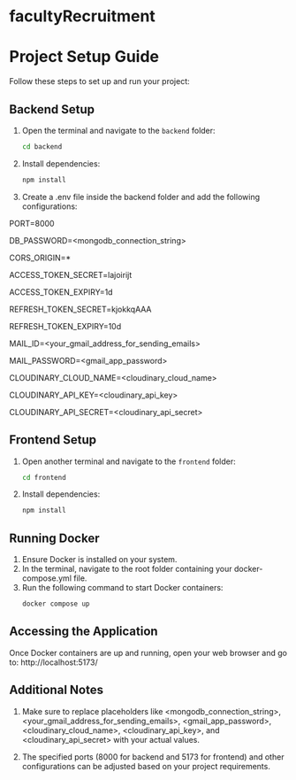 # facultyRecruitment
# Project Setup Guide

Follow these steps to set up and run your project:

## Backend Setup

1. Open the terminal and navigate to the `backend` folder:
   ```bash
   cd backend
2. Install dependencies:
   ```bash
   npm install
3. Create a .env file inside the backend folder and add the following configurations:

PORT=8000

DB_PASSWORD=<mongodb_connection_string>

CORS_ORIGIN=*

ACCESS_TOKEN_SECRET=lajoirijt

ACCESS_TOKEN_EXPIRY=1d

REFRESH_TOKEN_SECRET=kjokkqAAA

REFRESH_TOKEN_EXPIRY=10d

MAIL_ID=<your_gmail_address_for_sending_emails>

MAIL_PASSWORD=<gmail_app_password>

CLOUDINARY_CLOUD_NAME=<cloudinary_cloud_name>

CLOUDINARY_API_KEY=<cloudinary_api_key>

CLOUDINARY_API_SECRET=<cloudinary_api_secret>

## Frontend Setup
1. Open another terminal and navigate to the `frontend` folder:
   ```bash
   cd frontend
2. Install dependencies:
   ```bash
   npm install

## Running Docker
1. Ensure Docker is installed on your system.
2. In the terminal, navigate to the root folder containing your docker-compose.yml file.
3. Run the following command to start Docker containers:
    ```bash
    docker compose up

## Accessing the Application
Once Docker containers are up and running, open your web browser and go to:
http://localhost:5173/

## Additional Notes
1. Make sure to replace placeholders like <mongodb_connection_string>, <your_gmail_address_for_sending_emails>, <gmail_app_password>, <cloudinary_cloud_name>, <cloudinary_api_key>, and <cloudinary_api_secret> with your actual values.

2. The specified ports (8000 for backend and 5173 for frontend) and other configurations can be adjusted based on your project requirements.




